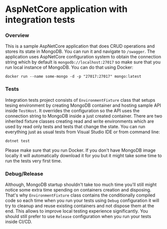 # AspNetCore application with integration tests

### Overview

This is a sample AspNetCore application that does CRUD operations and stores its state in MongoDB. You can run it and navigate to `/swagger`. The application uses AspNetCore configuration system to obtain the connection string which by default is `mongodb://localhost:27017` so make sure that you run local instance of MongoDB. You can do that using Docker:

```
docker run --name some-mongo -d -p "27017:27017" mongo:latest
```

### Tests

Integration tests project consists of `EnvironmentFixture` class that setups tesing environment by creating MongoDB container and hosting sample API inside `TestHost`. It overrides the configuration so the API uses the connection string to MongoDB inside a just created container. There are two inherited fixture classes creating read and write environments which are used by read only tests and tests that change the state. You can run everything just as usual tests from Visual Studio IDE or from command line:

```
dotnet test
```

Please make sure that you run Docker. If you don't have MongoDB image locally it will automatically download it for you but it might take some time to run the tests very first time.

### Debug/Release

Although, MongoDB startup shouldn't take too much time you'll still might notice some extra time spending on containers creation and disposing. That's why `EnvironmentFixture` class contains the conditionally compiled code so each time when you run your tests using `Debug` configuration it will try to cleanup and reuse existing containers and not dispose them at the end. This allows to improve local testing experience significantly. You should still prefer to use `Release` configuration when you run your tests inside CI/CD.
